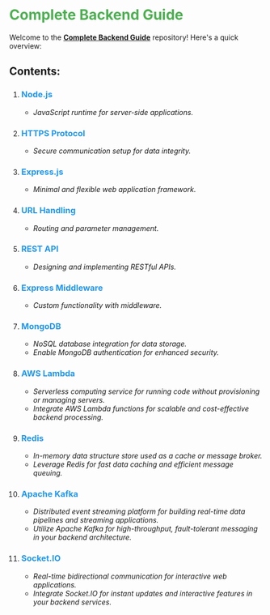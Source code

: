 # <span style="color:#4CAF50">Complete Backend Guide</span>

Welcome to the <span style="text-decoration: underline">**Complete Backend Guide**</span> repository! Here's a quick overview:

## Contents:

1. ### <span style="color:#2196F3">Node.js</span>
    - <span style="font-style: italic">JavaScript runtime for server-side applications.</span>

2. ### <span style="color:#2196F3">HTTPS Protocol</span>
    - <span style="font-style: italic">Secure communication setup for data integrity.</span>

3. ### <span style="color:#2196F3">Express.js</span>
    - <span style="font-style: italic">Minimal and flexible web application framework.</span>

4. ### <span style="color:#2196F3">URL Handling</span>
    - <span style="font-style: italic">Routing and parameter management.</span>

5. ### <span style="color:#2196F3">REST API</span>
    - <span style="font-style: italic">Designing and implementing RESTful APIs.</span>

6. ### <span style="color:#2196F3">Express Middleware</span>
    - <span style="font-style: italic">Custom functionality with middleware.</span>

7. ### <span style="color:#2196F3">MongoDB</span>
    - <span style="font-style: italic">NoSQL database integration for data storage.</span>
    - <span style="font-style: italic">Enable MongoDB authentication for enhanced security.</span>

8. ### <span style="color:#2196F3">AWS Lambda</span>
    - <span style="font-style: italic">Serverless computing service for running code without provisioning or managing servers.</span>
    - <span style="font-style: italic">Integrate AWS Lambda functions for scalable and cost-effective backend processing.</span>

9. ### <span style="color:#2196F3">Redis</span>
    - <span style="font-style: italic">In-memory data structure store used as a cache or message broker.</span>
    - <span style="font-style: italic">Leverage Redis for fast data caching and efficient message queuing.</span>

10. ### <span style="color:#2196F3">Apache Kafka</span>
    - <span style="font-style: italic">Distributed event streaming platform for building real-time data pipelines and streaming applications.</span>
    - <span style="font-style: italic">Utilize Apache Kafka for high-throughput, fault-tolerant messaging in your backend architecture.</span>

11. ### <span style="color:#2196F3">Socket.IO</span>
    - <span style="font-style: italic">Real-time bidirectional communication for interactive web applications.</span>
    - <span style="font-style: italic">Integrate Socket.IO for instant updates and interactive features in your backend services.</span>

